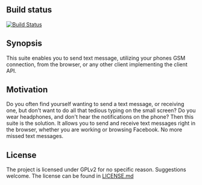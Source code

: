 ## Build status
[![Build Status](https://travis-ci.org/mkholt/Txt-A-Holic-App.svg?branch=master)](https://travis-ci.org/mkholt/Txt-A-Holic-App)

## Synopsis

This suite enables you to send text message, utilizing your phones GSM connection, from the browser, or any other client implementing the client API.

## Motivation

Do you often find yourself wanting to send a text message, or receiving one, but don't want to do all that tedious typing on the small screen?
Do you wear headphones, and don't hear the notifications on the phone?
Then this suite is the solution. It allows you to send and receive text messages right in the browser, whether you are working or browsing Facebook.
No more missed text messages.

## License

The project is licensed under GPLv2 for no specific reason. Suggestions welcome.
The license can be found in [LICENSE.md](LICENSE.md)
